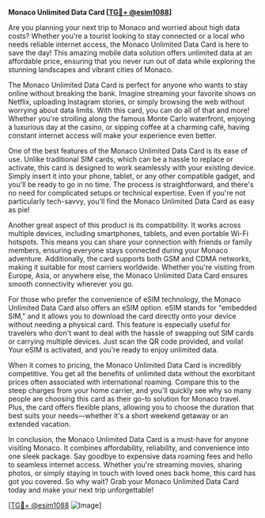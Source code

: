 **Monaco Unlimited Data Card [[TG💪+ @esim1088](https://t.me/s/esim1088)]**

Are you planning your next trip to Monaco and worried about high data costs? Whether you're a tourist looking to stay connected or a local who needs reliable internet access, the Monaco Unlimited Data Card is here to save the day! This amazing mobile data solution offers unlimited data at an affordable price, ensuring that you never run out of data while exploring the stunning landscapes and vibrant cities of Monaco.

The Monaco Unlimited Data Card is perfect for anyone who wants to stay online without breaking the bank. Imagine streaming your favorite shows on Netflix, uploading Instagram stories, or simply browsing the web without worrying about data limits. With this card, you can do all of that and more! Whether you're strolling along the famous Monte Carlo waterfront, enjoying a luxurious day at the casino, or sipping coffee at a charming café, having constant internet access will make your experience even better.

One of the best features of the Monaco Unlimited Data Card is its ease of use. Unlike traditional SIM cards, which can be a hassle to replace or activate, this card is designed to work seamlessly with your existing device. Simply insert it into your phone, tablet, or any other compatible gadget, and you'll be ready to go in no time. The process is straightforward, and there's no need for complicated setups or technical expertise. Even if you're not particularly tech-savvy, you'll find the Monaco Unlimited Data Card as easy as pie!

Another great aspect of this product is its compatibility. It works across multiple devices, including smartphones, tablets, and even portable Wi-Fi hotspots. This means you can share your connection with friends or family members, ensuring everyone stays connected during your Monaco adventure. Additionally, the card supports both GSM and CDMA networks, making it suitable for most carriers worldwide. Whether you're visiting from Europe, Asia, or anywhere else, the Monaco Unlimited Data Card ensures smooth connectivity wherever you go.

For those who prefer the convenience of eSIM technology, the Monaco Unlimited Data Card also offers an eSIM option. eSIM stands for "embedded SIM," and it allows you to download the card directly onto your device without needing a physical card. This feature is especially useful for travelers who don't want to deal with the hassle of swapping out SIM cards or carrying multiple devices. Just scan the QR code provided, and voila! Your eSIM is activated, and you're ready to enjoy unlimited data.

When it comes to pricing, the Monaco Unlimited Data Card is incredibly competitive. You get all the benefits of unlimited data without the exorbitant prices often associated with international roaming. Compare this to the steep charges from your home carrier, and you'll quickly see why so many people are choosing this card as their go-to solution for Monaco travel. Plus, the card offers flexible plans, allowing you to choose the duration that best suits your needs—whether it's a short weekend getaway or an extended vacation.

In conclusion, the Monaco Unlimited Data Card is a must-have for anyone visiting Monaco. It combines affordability, reliability, and convenience into one sleek package. Say goodbye to expensive data roaming fees and hello to seamless internet access. Whether you're streaming movies, sharing photos, or simply staying in touch with loved ones back home, this card has got you covered. So why wait? Grab your Monaco Unlimited Data Card today and make your next trip unforgettable!

[[TG💪+ @esim1088](https://t.me/s/esim1088) ![Image](https://i.postimg.cc/Y0z9fWf4/image.png)]